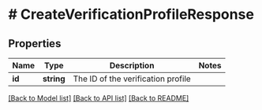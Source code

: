# # CreateVerificationProfileResponse

## Properties

Name | Type | Description | Notes
------------ | ------------- | ------------- | -------------
**id** | **string** | The ID of the verification profile |

[[Back to Model list]](../../README.md#models) [[Back to API list]](../../README.md#endpoints) [[Back to README]](../../README.md)

